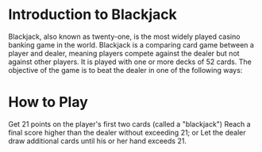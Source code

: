 # Introduction to Blackjack
  
Blackjack, also known as twenty-one, is the most widely played casino banking game in the world. Blackjack is a comparing card game between a player and dealer, meaning players compete against the dealer but not against other players. It is played with one or more decks of 52 cards. The objective of the game is to beat the dealer in one of the following ways:

# How to Play
  
Get 21 points on the player's first two cards (called a "blackjack")
Reach a final score higher than the dealer without exceeding 21; or
Let the dealer draw additional cards until his or her hand exceeds 21.
